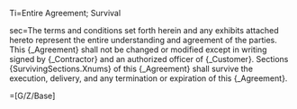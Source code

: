 Ti=Entire Agreement; Survival

sec=The terms and conditions set forth herein and any exhibits attached hereto represent the entire understanding and agreement of the parties.  This {_Agreement} shall not be changed or modified except in writing signed by {_Contractor} and an authorized officer of {_Customer}.  Sections {SurvivingSections.Xnums} of this {_Agreement} shall survive the execution, delivery, and any termination or expiration of this {_Agreement}.

=[G/Z/Base]
